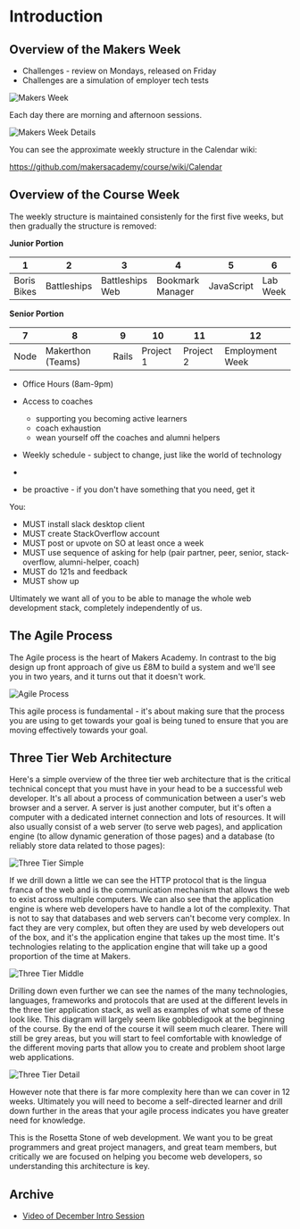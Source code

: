 Introduction
===========

Overview of the Makers Week
-------------------------

* Challenges - review on Mondays, released on Friday
* Challenges are a simulation of employer tech tests

![Makers Week](https://github.com/makersacademy/course/blob/master/images/makers-week.png)

Each day there are morning and afternoon sessions.  

![Makers Week Details](https://github.com/makersacademy/course/blob/master/images/makers-week-details.png)

You can see the approximate weekly structure in the Calendar wiki:

https://github.com/makersacademy/course/wiki/Calendar

Overview of the Course Week
-------------------------

The weekly structure is maintained consistenly for the first five weeks, but then gradually the structure is removed:

**Junior Portion**

1    |  2          | 3               | 4                | 5          | 6              |
-----|-------------|-----------------|------------------|------------|----------------|
Boris Bikes   | Battleships | Battleships Web | Bookmark Manager | JavaScript | Lab Week |


**Senior Portion**

7    |  8    | 9                 | 10               | 11     | 12     |
-----|-------|-------------------|------------------|--------|--------|
Node | Makerthon (Teams) | Rails | Project 1 | Project 2 |   Employment Week |




* Office Hours (8am-9pm)
* Access to coaches 
  - supporting you becoming active learners 
  - coach exhaustion
  - wean yourself off the coaches and alumni helpers
* Weekly schedule - subject to change, just like the world of technology
*

* be proactive - if you don't have something that you need, get it

You: 

* MUST install slack desktop client
* MUST create StackOverflow account
* MUST post or upvote on SO at least once a week
* MUST use sequence of asking for help (pair partner, peer, senior, stack-overflow, alumni-helper, coach)
* MUST do 121s and feedback
* MUST show up

Ultimately we want all of you to be able to manage the whole web development stack, completely independently of us.

The Agile Process
---------------

The Agile process is the heart of Makers Academy.  In contrast to the big design up front approach of give us £8M to build a system and we'll see you in two years, and it turns out that it doesn't work.

![Agile Process](https://github.com/makersacademy/course/blob/master/images/agile.png)

This agile process is fundamental - it's about making sure that the process you are using to get towards your goal is being tuned to ensure that you are moving effectively towards your goal.

Three Tier Web Architecture
----------------

Here's a simple overview of the three tier web architecture that is the critical technical concept that you must have in your head to be a successful web developer.  It's all about a process of communication between a user's web browser and a server.  A server is just another computer, but it's often a computer with a dedicated internet connection and lots of resources.  It will also usually consist of a web server (to serve web pages), and application engine (to allow dynamic generation of those pages) and a database (to reliably store data related to those pages):

![Three Tier Simple](https://github.com/makersacademy/course/blob/master/images/3-tier-simple.png)

If we drill down a little we can see the HTTP protocol that is the lingua franca of the web and is the communication mechanism that allows the web to exist across multiple computers.  We can also see that the application engine is where web developers have to handle a lot of the complexity.  That is not to say that databases and web servers can't become very complex.  In fact they are very complex, but often they are used by web developers out of the box, and it's the application engine that takes up the most time.  It's technologies relating to the application engine that will take up a good proportion of the time at Makers.


![Three Tier Middle](https://github.com/makersacademy/course/blob/master/images/3-tier-middle.png)

Drilling down even further we can see the names of the many technologies, languages, frameworks and protocols that are used at the different levels in the three tier application stack, as well as examples of what some of these look like.  This diagram will largely seem like gobbledigook at the beginning of the course.  By the end of the course it will seem much clearer.  There will still be grey areas, but you will start to feel comfortable with knowledge of the different moving parts that allow you to create and problem shoot large web applications.

![Three Tier Detail](https://github.com/makersacademy/course/blob/master/images/3-tier.png)

However note that there is far more complexity here than we can cover in 12 weeks.  Ultimately you will need to become a self-directed learner and drill down further in the areas that your agile process indicates you have greater need for knowledge.

This is the Rosetta Stone of web development.  We want you to be great programmers and great project managers, and great team members, but critically we are focused on helping you become web developers, so understanding this architecture is key.


Archive
-------

* [Video of December Intro Session](https://www.youtube.com/watch?v=eq4fbus_9TQ)
